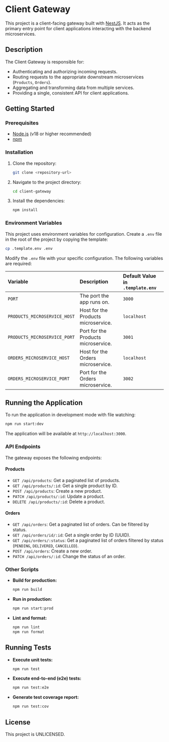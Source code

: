 # Client Gateway

This project is a client-facing gateway built with [NestJS](https://nestjs.com/). It acts as the primary entry point for client applications interacting with the backend microservices.

## Description

The Client Gateway is responsible for:
- Authenticating and authorizing incoming requests.
- Routing requests to the appropriate downstream microservices (`Products`, `Orders`).
- Aggregating and transforming data from multiple services.
- Providing a single, consistent API for client applications.

## Getting Started

### Prerequisites

- [Node.js](https://nodejs.org/en/) (v18 or higher recommended)
- [npm](https://www.npmjs.com/)

### Installation

1.  Clone the repository:
    ```bash
    git clone <repository-url>
    ```
2.  Navigate to the project directory:
    ```bash
    cd client-gateway
    ```
3.  Install the dependencies:
    ```bash
    npm install
    ```

### Environment Variables

This project uses environment variables for configuration. Create a `.env` file in the root of the project by copying the template:

```bash
cp .template.env .env
```

Modify the `.env` file with your specific configuration. The following variables are required:

| Variable | Description | Default Value in `.template.env` |
| :--- | :--- | :--- |
| `PORT` | The port the app runs on. | `3000` |
| `PRODUCTS_MICROSERVICE_HOST` | Host for the Products microservice. | `localhost` |
| `PRODUCTS_MICROSERVICE_PORT` | Port for the Products microservice. | `3001` |
| `ORDERS_MICROSERVICE_HOST` | Host for the Orders microservice. | `localhost` |
| `ORDERS_MICROSERVICE_PORT` | Port for the Orders microservice. | `3002` |


## Running the Application

To run the application in development mode with file watching:

```bash
npm run start:dev
```

The application will be available at `http://localhost:3000`.

### API Endpoints

The gateway exposes the following endpoints:

#### Products
- `GET /api/products`: Get a paginated list of products.
- `GET /api/products/:id`: Get a single product by ID.
- `POST /api/products`: Create a new product.
- `PATCH /api/products/:id`: Update a product.
- `DELETE /api/products/:id`: Delete a product.

#### Orders
- `GET /api/orders`: Get a paginated list of orders. Can be filtered by status.
- `GET /api/orders/id/:id`: Get a single order by ID (UUID).
- `GET /api/orders/:status`: Get a paginated list of orders filtered by status (`PENDING`, `DELIVERED`, `CANCELLED`).
- `POST /api/orders`: Create a new order.
- `PATCH /api/orders/:id`: Change the status of an order.

### Other Scripts

-   **Build for production:**
    ```bash
    npm run build
    ```

-   **Run in production:**
    ```bash
    npm run start:prod
    ```

-   **Lint and format:**
    ```bash
    npm run lint
    npm run format
    ```

## Running Tests

-   **Execute unit tests:**
    ```bash
    npm run test
    ```

-   **Execute end-to-end (e2e) tests:**
    ```bash
    npm run test:e2e
    ```

-   **Generate test coverage report:**
    ```bash
    npm run test:cov
    ```

## License

This project is UNLICENSED.
